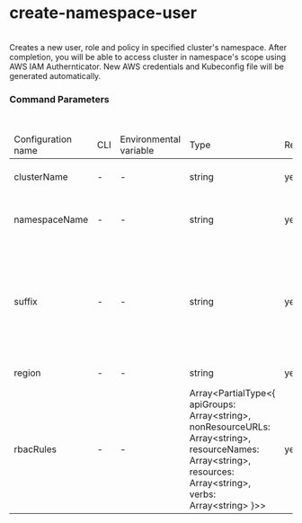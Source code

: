 <h1>create-namespace-user</h1>
<br/>
<div>
Creates a new user, role and policy in specified cluster's namespace. After completion, you will be able to access cluster in namespace's scope using AWS IAM Authernticator. New AWS credentials and Kubeconfig file will be generated automatically.
</div> <h3>Command Parameters</h3>
<br/>
<table> <thead><tr> <td>Configuration name</td> <td>CLI</td> <td>Environmental variable</td> <td>Type</td> <td>Required</td> <td>Default value</td> <td>Description</td> </tr></thead> <tr> <td>clusterName</td> <td>-</td> <td>-</td> <td>string</td> <td>yes</td> <td><pre>-</pre></td> <td>The name of K8S cluster</td> </tr> <tr> <td>namespaceName</td> <td>-</td> <td>-</td> <td>string</td> <td>yes</td> <td><pre>-</pre></td> <td>The name of K8S cluster's namespace</td> </tr> <tr> <td>suffix</td> <td>-</td> <td>-</td> <td>string</td> <td>yes</td> <td><pre>-</pre></td> <td>Part of all user name roles, policies and other resources uniquely identifying user in the namespace.</td> </tr> <tr> <td>region</td> <td>-</td> <td>-</td> <td>string</td> <td>yes</td> <td><pre>-</pre></td> <td>Cluster AWS region</td> </tr> <tr> <td>rbacRules</td> <td>-</td> <td>-</td> <td>Array&lt;PartialType&lt;{ apiGroups: Array&lt;string>, nonResourceURLs: Array&lt;string>, resourceNames: Array&lt;string>, resources: Array&lt;string>, verbs: Array&lt;string> }>></td> <td>yes</td> <td><pre>-</pre></td> <td>Role Based Access Control rules for the new role</td> </tr>
</table>
